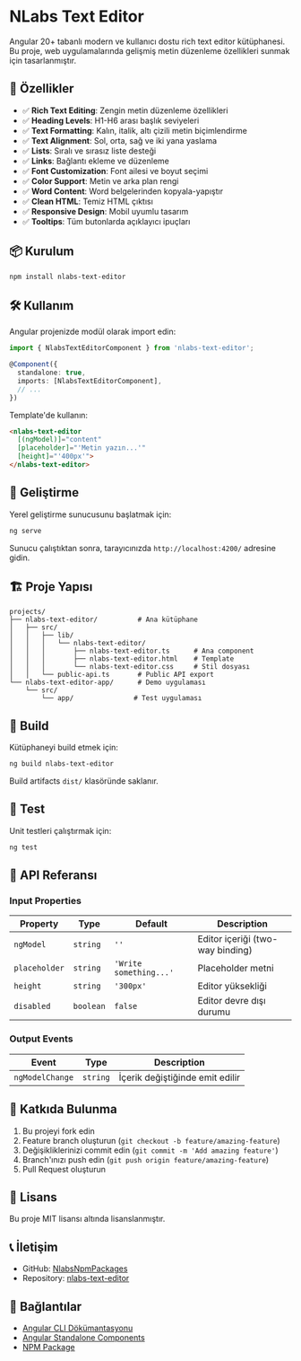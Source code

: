 # NLabs Text Editor

Angular 20+ tabanlı modern ve kullanıcı dostu rich text editor kütüphanesi. Bu proje, web uygulamalarında gelişmiş metin düzenleme özellikleri sunmak için tasarlanmıştır.

## 🚀 Özellikler

- ✅ **Rich Text Editing**: Zengin metin düzenleme özellikleri
- ✅ **Heading Levels**: H1-H6 arası başlık seviyeleri
- ✅ **Text Formatting**: Kalın, italik, altı çizili metin biçimlendirme
- ✅ **Text Alignment**: Sol, orta, sağ ve iki yana yaslama
- ✅ **Lists**: Sıralı ve sırasız liste desteği
- ✅ **Links**: Bağlantı ekleme ve düzenleme
- ✅ **Font Customization**: Font ailesi ve boyut seçimi
- ✅ **Color Support**: Metin ve arka plan rengi
- ✅ **Word Content**: Word belgelerinden kopyala-yapıştır
- ✅ **Clean HTML**: Temiz HTML çıktısı
- ✅ **Responsive Design**: Mobil uyumlu tasarım
- ✅ **Tooltips**: Tüm butonlarda açıklayıcı ipuçları

## 📦 Kurulum

```bash
npm install nlabs-text-editor
```

## 🛠️ Kullanım

Angular projenizde modül olarak import edin:

```typescript
import { NlabsTextEditorComponent } from 'nlabs-text-editor';

@Component({
  standalone: true,
  imports: [NlabsTextEditorComponent],
  // ...
})
```

Template'de kullanın:

```html
<nlabs-text-editor 
  [(ngModel)]="content"
  [placeholder]="'Metin yazın...'"
  [height]="'400px'">
</nlabs-text-editor>
```

## 🧪 Geliştirme

Yerel geliştirme sunucusunu başlatmak için:

```bash
ng serve
```

Sunucu çalıştıktan sonra, tarayıcınızda `http://localhost:4200/` adresine gidin.

## 🏗️ Proje Yapısı

```
projects/
├── nlabs-text-editor/          # Ana kütüphane
│   ├── src/
│   │   ├── lib/
│   │   │   └── nlabs-text-editor/
│   │   │       ├── nlabs-text-editor.ts      # Ana component
│   │   │       ├── nlabs-text-editor.html    # Template
│   │   │       └── nlabs-text-editor.css     # Stil dosyası
│   │   └── public-api.ts       # Public API export
└── nlabs-text-editor-app/      # Demo uygulaması
    └── src/
        └── app/               # Test uygulaması
```

## 🔧 Build

Kütüphaneyi build etmek için:

```bash
ng build nlabs-text-editor
```

Build artifacts `dist/` klasöründe saklanır.

## 🧪 Test

Unit testleri çalıştırmak için:

```bash
ng test
```

## 📖 API Referansı

### Input Properties

| Property | Type | Default | Description |
|----------|------|---------|-------------|
| `ngModel` | `string` | `''` | Editor içeriği (two-way binding) |
| `placeholder` | `string` | `'Write something...'` | Placeholder metni |
| `height` | `string` | `'300px'` | Editor yüksekliği |
| `disabled` | `boolean` | `false` | Editor devre dışı durumu |

### Output Events

| Event | Type | Description |
|-------|------|-------------|
| `ngModelChange` | `string` | İçerik değiştiğinde emit edilir |

## 🤝 Katkıda Bulunma

1. Bu projeyi fork edin
2. Feature branch oluşturun (`git checkout -b feature/amazing-feature`)
3. Değişikliklerinizi commit edin (`git commit -m 'Add amazing feature'`)
4. Branch'ınızı push edin (`git push origin feature/amazing-feature`)
5. Pull Request oluşturun

## 📄 Lisans

Bu proje MIT lisansı altında lisanslanmıştır.

## 📞 İletişim

- GitHub: [NlabsNpmPackages](https://github.com/NlabsNpmPackages)
- Repository: [nlabs-text-editor](https://github.com/NlabsNpmPackages/nlabs-text-editor)

## 🔗 Bağlantılar

- [Angular CLI Dökümantasyonu](https://angular.dev/tools/cli)
- [Angular Standalone Components](https://angular.dev/guide/components/importing)
- [NPM Package](https://www.npmjs.com/package/nlabs-text-editor)
